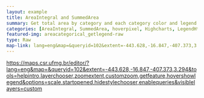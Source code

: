 ```yaml
---
layout: example
title: AreaIntegral and SummedArea
summary: Get total area by category and each category color and legend.
categories: [AreaIntegral, SummedArea, hoverpixel, Highcharts, LegendHtml, OpacitySlider]
featured-img: areacategorical_getlegend-raw
type: Raw
map-link: lang=eng&map=&queryid=102&extent=-443.628,-16.847,-407.373,3.294&tools=helpintro,layerchooser,zoomextent,customzoom,getfeature,hovershowlegend&options=scale,startopened,hidestylechooser,enablequeries&visiblelayers=custom
---
```

https://maps.csr.ufmg.br/editor/?lang=eng&map=&queryid=102&extent=-443.628,-16.847,-407.373,3.294&tools=helpintro,layerchooser,zoomextent,customzoom,getfeature,hovershowlegend&options=scale,startopened,hidestylechooser,enablequeries&visiblelayers=custom
